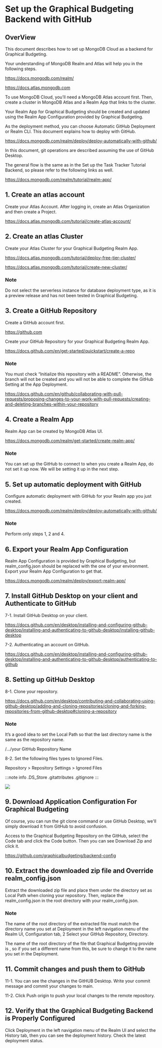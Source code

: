 # Set up the Graphical Budgeting Backend with GitHub
## OverView
This document describes how to set up MongoDB Cloud as a backend for Graphical Budgeting.

Your understanding of MongoDB Realm and Atlas will help you in the following steps.

<https://docs.mongodb.com/realm/>

<https://docs.atlas.mongodb.com>


To use MongoDB Cloud, you'll need a MongoDB Atlas account first.
Then, create a cluster in MongoDB Atlas and a Realm App that links to the cluster.

Your Realm App for Graphical Budgeting should be created and updated using the Realm App Configuration provided by Graphical Budgeting.

As the deployment method, you can choose Automatic GitHub Deployment or Realm CLI.
This document explains how to deploy with GitHub.

<https://docs.mongodb.com/realm/deploy/deploy-automatically-with-github/>

In this document, git operations are described assuming the use of GitHub Desktop.


The general flow is the same as in the Set up the Task Tracker Tutorial Backend, so please refer to the following links as well.

<https://docs.mongodb.com/realm/tutorial/realm-app/>

## 1. Create an atlas account
Create your Atlas Account. After logging in, create an Atlas Organization and then create a Project.

<https://docs.atlas.mongodb.com/tutorial/create-atlas-account/>

## 2. Create an atlas Cluster

Create your Atlas Cluster for your Graphical Budgeting Realm App.

<https://docs.atlas.mongodb.com/tutorial/deploy-free-tier-cluster/>

<https://docs.atlas.mongodb.com/tutorial/create-new-cluster/>

### Note
Do not select the serverless instance for database deployment type, as it is a preview release and has not been tested in Graphical Budgeting.

## 3. Create a GitHub Repository

Create a GitHub account first.

<https://github.com>

Create your GitHub Repository for your Graphical Budgeting Realm App.

<https://docs.github.com/en/get-started/quickstart/create-a-repo>

### Note
You must check “Initialize this repository with a README”. Otherwise, the branch will not be created and you will not be able to complete the GitHub Setting at the App Deployment.

<https://docs.github.com/en/github/collaborating-with-pull-requests/proposing-changes-to-your-work-with-pull-requests/creating-and-deleting-branches-within-your-repository>


## 4. Create a Realm App

Realm App can be created by MongoDB Atlas UI.

<https://docs.mongodb.com/realm/get-started/create-realm-app/>

### Note
You can set up the GitHub to connect to when you create a Realm App, do not set it up now.
We will be setting it up in the next step.


## 5. Set up automatic deployment with GitHub

Configure automatic deployment with GitHub for your Realm app you just created.

<https://docs.mongodb.com/realm/deploy/deploy-automatically-with-github/>

### Note
Perform only steps 1, 2 and 4.

## 6. Export your Realm App Configuration

Realm App Configuration is provided by Graphical Budgeting, but realm_config.json should be replaced with the one of your environment. Export your Realm App Configuration to get that.

<https://docs.mongodb.com/realm/deploy/export-realm-app/>

## 7. Install GitHub Desktop on your client and Authenticate to GitHub

7-1. Install GitHub Desktop on your client.

<https://docs.github.com/en/desktop/installing-and-configuring-github-desktop/installing-and-authenticating-to-github-desktop/installing-github-desktop>

7-2. Authenticating an account on GitHub.

<https://docs.github.com/en/desktop/installing-and-configuring-github-desktop/installing-and-authenticating-to-github-desktop/authenticating-to-github>

## 8. Setting up GitHub Desktop

8-1. Clone your repository.

<https://docs.github.com/en/desktop/contributing-and-collaborating-using-github-desktop/adding-and-cloning-repositories/cloning-and-forking-repositories-from-github-desktop#cloning-a-repository>

### Note
It’s a good idea to set the Local Path so that the last directory name is the same as the repository name.

/…/your GitHub Repository Name


8-2. Set the following files types to Ignored Files.

Repository > Repository Settings > Ignored Files

:::note info
.DS_Store
.gitattributes
.gitignore
:::

![](https://github.com/graphicalbudgeting/backend-config-github-doc/resources/ignoredfiles.png)

## 9. Download Application Configuration For Graphical Budgeting

Of course, you can run the git clone command or use GitHub Desktop, we'll simply download it from GitHub to avoid confusion.

Access to the Graphical Budgeting Repository on the GitHub, select the Code tab and click the Code button. Then you can see Download Zip and click it.

<https://github.com/graphicalbudgeting/backend-config>


## 10. Extract the downloaded zip file and Override realm_config.json

Extract the downloaded zip file and place them under the directory set as Local Path when cloning your repository. Then, replace the realm_config.json in the root directory with your realm_config.json.

### Note
The name of the root directory of the extracted file must match the directory name you set at Deployment in the left navigation menu of the Realm UI, Configuration tab, 2 Select your GitHub Repository, Directory.

The name of the root directory of the file that Graphical Budgeting provide is <backend-config>, so if you set a different name from this, be sure to change it to the name you set in the Deployment.

## 11. Commit changes and push them to GitHub

11-1. You can see the changes in the GitHUB Desktop. Write your commit message and commit your changes to main.

11-2. Click Push origin to push your local changes to the remote repository.

## 12. Verify that the Graphical Budgeting Backend is Properly Configured

Click Deployment in the left navigation menu of the Realm UI and select the History tab, then you can see the deployment history. Check the latest deployment status.
